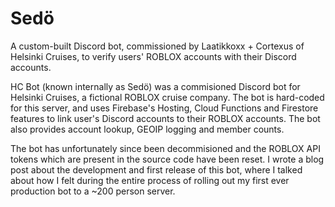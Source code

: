 # Sedö
A custom-built Discord bot, commissioned by Laatikkoxx + Cortexus of Helsinki Cruises, to verify users' ROBLOX accounts with their Discord accounts.

HC Bot (known internally as Sedö) was a commisioned Discord bot for Helsinki Cruises, a fictional ROBLOX cruise company. The bot is hard-coded for this server, and uses Firebase's Hosting, Cloud Functions and Firestore features to link user's Discord accounts to their ROBLOX accounts. The bot also provides account lookup, GEOIP logging and member counts.

The bot has unfortunately since been decommisioned and the ROBLOX API tokens which are present in the source code have been reset. I wrote a blog post about the development and first release of this bot, where I talked about how I felt during the entire process of rolling out my first ever production bot to a ~200 person server.
